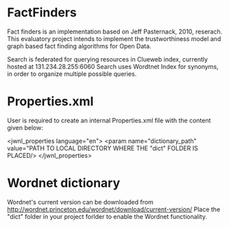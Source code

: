 # FactFinders
Fact finders is an implementation based on Jeff Pasternack, 2010, reserach. This evaluatory project intends to implement the trustworthiness model and graph based fact finding algorithms for Open Data.

Search is federated for querying resources in Clueweb index, currently hosted at 131.234.28.255:6060
Search uses Wordtnet Index for synonyms, in order to organize multiple possible queries. 

# Properties.xml
User is required to create an internal Properties.xml file with the content given below:

<?xml version="1.0" encoding="UTF-8"?>
<jwnl_properties language="en">
  <version publisher="Princeton" number="3.0" language="en"/>
  <dictionary class="net.didion.jwnl.dictionary.FileBackedDictionary">
    <param name="dictionary_element_factory" 
      value="net.didion.jwnl.princeton.data.PrincetonWN17FileDictionaryElementFactory"/>
    <param name="file_manager" value="net.didion.jwnl.dictionary.file_manager.FileManagerImpl">
      <param name="file_type" value="net.didion.jwnl.princeton.file.PrincetonRandomAccessDictionaryFile"/>
      <param name="dictionary_path" value="PATH TO LOCAL DIRECTORY WHERE THE "dict" FOLDER IS PLACED/>
    </param>
  </dictionary>
  <resource class="PrincetonResource"/>
</jwnl_properties>
 
# Wordnet dictionary
Wordnet's current version can be downloaded from <http://wordnet.princeton.edu/wordnet/download/current-version/>
Place the "dict" folder in your project forlder to enable the Wordnet functionality.
